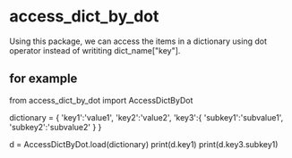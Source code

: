 # access_dict_by_dot
Using this package, we can access the items in a dictionary using dot operator instead of writiting dict_name["key"].

## for example


from access_dict_by_dot import AccessDictByDot

dictionary = {
    'key1':'value1',
    'key2':'value2',
    'key3':{
                'subkey1':'subvalue1',
                'subkey2':'subvalue2'
            }
}


d = AccessDictByDot.load(dictionary)
print(d.key1)
print(d.key3.subkey1)




